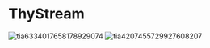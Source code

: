 # ThyStream

![tia6334017658178929074](https://user-images.githubusercontent.com/67490632/86341186-93ead100-bc1b-11ea-825d-d59754acc0a2.png)
![tia4207455729927608207](https://user-images.githubusercontent.com/67490632/86341190-94836780-bc1b-11ea-862d-a17fb727159d.png)
